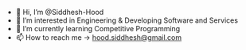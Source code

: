 - 👋 Hi, I’m @Siddhesh-Hood
- 👀 I’m interested in Engineering & Developing Software and Services
- 🌱 I’m currently learning Competitive Programming
- 📫 How to reach me -> hood.siddhesh@gmail.com

<!---
Siddhesh-Hood/Siddhesh-Hood is a ✨ special ✨ repository because its `MyCodes.md` (this file) appears on your GitHub profile.
You can click the Preview link to take a look at your changes.
--->
